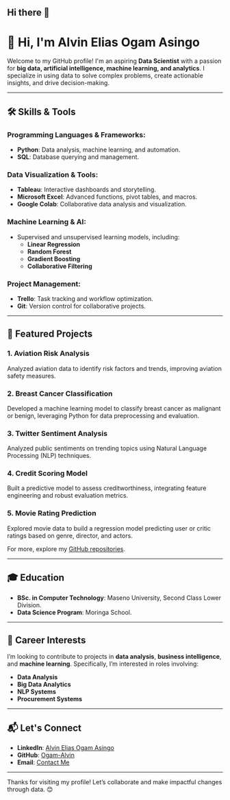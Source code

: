 ## Hi there 👋

<!--
**Ogam-Alvin/Ogam-Alvin** is a ✨ _special_ ✨ repository because its `README.md` (this file) appears on your GitHub profile.

Here are some ideas to get you started:

- 🔭 I’m currently working on ...
- 🌱 I’m currently learning ...
- 👯 I’m looking to collaborate on ...
- 🤔 I’m looking for help with ...
- 💬 Ask me about ...
- 📫 How to reach me: ...
- 😄 Pronouns: ...
- ⚡ Fun fact: ...
-->
# 👋 Hi, I'm Alvin Elias Ogam Asingo

Welcome to my GitHub profile! I'm an aspiring **Data Scientist** with a passion for **big data, artificial intelligence, machine learning,  and analytics**. I specialize in using data to solve complex problems, create actionable insights, and drive decision-making.

---

## 🛠️ Skills & Tools

### Programming Languages & Frameworks:
- **Python**: Data analysis, machine learning, and automation.
- **SQL**: Database querying and management.

### Data Visualization & Tools:
- **Tableau**: Interactive dashboards and storytelling.
- **Microsoft Excel**: Advanced functions, pivot tables, and macros.
- **Google Colab**: Collaborative data analysis and visualization.

### Machine Learning & AI:
- Supervised and unsupervised learning models, including:
  - **Linear Regression**
  - **Random Forest**
  - **Gradient Boosting**
  - **Collaborative Filtering**

### Project Management:
- **Trello**: Task tracking and workflow optimization.
- **Git**: Version control for collaborative projects.

---

## 🌟 Featured Projects

### 1. **Aviation Risk Analysis**
Analyzed aviation data to identify risk factors and trends, improving aviation safety measures.

### 2. **Breast Cancer Classification**
Developed a machine learning model to classify breast cancer as malignant or benign, leveraging Python for data preprocessing and evaluation.

### 3. **Twitter Sentiment Analysis**
Analyzed public sentiments on trending topics using Natural Language Processing (NLP) techniques.

### 4. **Credit Scoring Model**
Built a predictive model to assess creditworthiness, integrating feature engineering and robust evaluation metrics.

### 5. **Movie Rating Prediction**
Explored movie data to build a regression model predicting user or critic ratings based on genre, director, and actors.

For more, explore my [GitHub repositories](https://github.com/Ogam-Alvin).

---

## 🎓 Education
- **BSc. in Computer Technology**: Maseno University, Second Class Lower Division.
- **Data Science Program**: Moringa School.

---

## 🚀 Career Interests
I’m looking to contribute to projects in **data analysis**, **business intelligence**, and **machine learning**. Specifically, I’m interested in roles involving:
- **Data Analysis**
- **Big Data Analytics**
- **NLP Systems**
- **Procurement Systems**

---

## 📬 Let's Connect
- **LinkedIn**: [Alvin Elias Ogam Asingo](www.linkedin.com/in/alvin-ogam)
- **GitHub**: [Ogam-Alvin](https://github.com/Ogam-Alvin)
- **Email**: [Contact Me](mailto:alvinogam@gmail.com)

---

Thanks for visiting my profile! Let’s collaborate and make impactful changes through data. 😊

